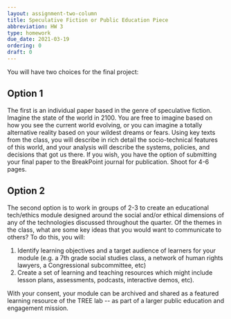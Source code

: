 ```yaml
---
layout: assignment-two-column
title: Speculative Fiction or Public Education Piece
abbreviation: HW 3
type: homework
due_date: 2021-03-19
ordering: 0 
draft: 0
---
```


You will have two choices for the final project: 

## Option 1
The first is an individual paper based in the genre of speculative fiction. Imagine the state of the world in 2100. You are free to imagine based on how you see the current world evolving, or you can imagine a totally alternative reality based on your wildest dreams or fears. Using key texts from the class, you will describe in rich detail the socio-technical features of this world, and your analysis will describe the systems, policies, and decisions that got us there. If you wish, you have the option of submitting your final paper to the BreakPoint journal for publication. Shoot for 4-6 pages.

## Option 2
The second option is to work in groups of 2-3 to create an educational tech/ethics module designed around the social and/or ethical dimensions of any of the technologies discussed throughout the quarter. Of the themes in the class, what are some key ideas that you would want to communicate to others? To do this, you will:

1. Identify learning objectives and a target audience of learners for your module (e.g. a 7th grade social studies class, a network of human rights lawyers, a Congressional subcommittee, etc)
2. Create a set of learning and teaching resources which might include lesson plans, assessments, podcasts, interactive demos, etc). 

With your consent, your module can be archived and shared as a featured learning resource of the TREE lab -- as part of a larger public education and engagement mission.
